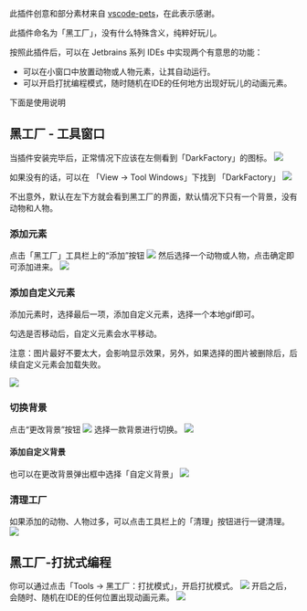 此插件创意和部分素材来自 [vscode-pets](https://marketplace.visualstudio.com/items?itemName=tonybaloney.vscode-pets)，在此表示感谢。

此插件命名为「黑工厂」，没有什么特殊含义，纯粹好玩儿。

按照此插件后，可以在 Jetbrains 系列 IDEs 中实现两个有意思的功能：

- 可以在小窗口中放置动物或人物元素，让其自动运行。
- 可以开启打扰编程模式，随时随机在IDE的任何地方出现好玩儿的动画元素。

下面是使用说明
## 黑工厂 - 工具窗口

当插件安装完毕后，正常情况下应该在左侧看到「DarkFactory」的图标。
![](https://hexo.moonkite.cn/blog/202408251335945.png)

如果没有的话，可以在 「View -> Tool Windows」下找到 「DarkFactory」
![](https://hexo.moonkite.cn/blog/202408251335969.png)

不出意外，默认在左下方就会看到黑工厂的界面，默认情况下只有一个背景，没有动物和人物。

### 添加元素

点击「黑工厂」工具栏上的“添加”按钮
![](https://hexo.moonkite.cn/blog/202408241300245.png)
然后选择一个动物或人物，点击确定即可添加进来。
![](https://hexo.moonkite.cn/blog/202408241355800.gif)


### 添加自定义元素
添加元素时，选择最后一项，添加自定义元素，选择一个本地gif即可。

勾选是否移动后，自定义元素会水平移动。

注意：图片最好不要太大，会影响显示效果，另外，如果选择的图片被删除后，后续自定义元素会加载失败。

![](https://hexo.moonkite.cn/blog/202408251338487.png)

### 切换背景
点击“更改背景”按钮
![](https://hexo.moonkite.cn/blog/202408251338752.png)
选择一款背景进行切换。
![](https://hexo.moonkite.cn/blog/202408251338058.png)
#### 添加自定义背景
也可以在更改背景弹出框中选择「自定义背景」
![](https://hexo.moonkite.cn/blog/202408251339504.png)

### 清理工厂
如果添加的动物、人物过多，可以点击工具栏上的「清理」按钮进行一键清理。
![](https://hexo.moonkite.cn/blog/202408251339203.png)

## 黑工厂-打扰式编程

你可以通过点击「Tools -> 黑工厂：打扰模式」，开启打扰模式。
![](https://hexo.moonkite.cn/blog/202408251339143.png)
开启之后，会随时、随机在IDE的任何位置出现动画元素。
![](https://hexo.moonkite.cn/blog/202408251339708.png)
